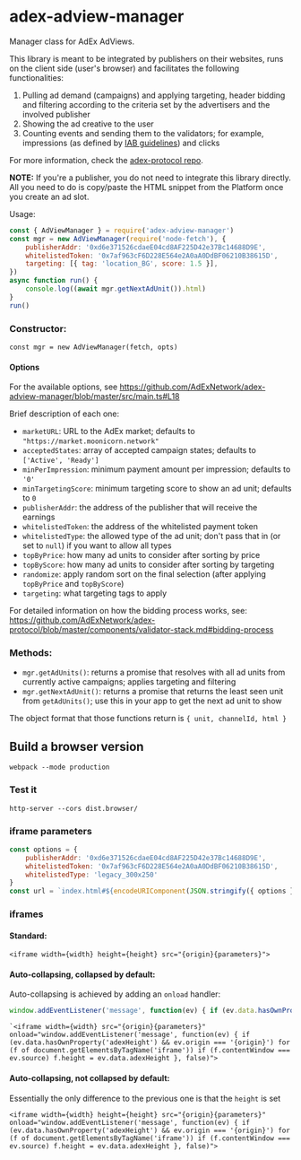 # adex-adview-manager

Manager class for AdEx AdViews.

This library is meant to be integrated by publishers on their websites, runs on the client side (user's browser) and facilitates the following functionalities:

1. Pulling ad demand (campaigns) and applying targeting, header bidding and filtering according to the criteria set by the advertisers and the involved publisher
2. Showing the ad creative to the user
3. Counting events and sending them to the validators; for example, impressions (as defined by [IAB guidelines](https://www.iab.com/wp-content/uploads/2015/06/Ad-Impression-Measurment-Guideline-US.pdf)) and clicks

For more information, check the [adex-protocol repo](https://github.com/adexnetwork/adex-protocol).

**NOTE:** If you're a publisher, you do not need to integrate this library directly. All you need to do is copy/paste the HTML snippet from the Platform once you create an ad slot.

Usage:

```javascript
const { AdViewManager } = require('adex-adview-manager')
const mgr = new AdViewManager(require('node-fetch'), {
	publisherAddr: '0xd6e371526cdaeE04cd8AF225D42e37Bc14688D9E',
	whitelistedToken: '0x7af963cF6D228E564e2A0aA0DdBF06210B38615D',
	targeting: [{ tag: 'location_BG', score: 1.5 }],
})
async function run() {
	console.log((await mgr.getNextAdUnit()).html)
}
run()
```

### Constructor:

`const mgr = new AdViewManager(fetch, opts)`

#### Options

For the available options, see https://github.com/AdExNetwork/adex-adview-manager/blob/master/src/main.ts#L18

Brief description of each one:

* `marketURL`: URL to the AdEx market; defaults to `"https://market.moonicorn.network"`
* `acceptedStates`: array of accepted campaign states; defaults to `['Active', 'Ready']`
* `minPerImpression`: minimum payment amount per impression; defaults to `'0'`
* `minTargetingScore`: minimum targeting score to show an ad unit; defaults to `0`
* `publisherAddr`: the address of the publisher that will receive the earnings
* `whitelistedToken`: the address of the whitelisted payment token
* `whitelistedType`: the allowed type of the ad unit; don't pass that in (or set to `null`) if you want to allow all types
* `topByPrice`: how many ad units to consider after sorting by price
* `topByScore`: how many ad units to consider after sorting by targeting
* `randomize`: apply random sort on the final selection (after applying `topByPrice` and `topByScore`)
* `targeting`: what targeting tags to apply

For detailed information on how the bidding process works, see: https://github.com/AdExNetwork/adex-protocol/blob/master/components/validator-stack.md#bidding-process

### Methods:

* `mgr.getAdUnits()`: returns a promise that resolves with all ad units from currently active campaigns; applies targeting and filtering
* `mgr.getNextAdUnit()`: returns a promise that returns the least seen unit from `getAdUnits()`; use this in your app to get the next ad unit to show

The object format that those functions return is `{ unit, channelId, html }`



## Build a browser version

```
webpack --mode production
```

### Test it

```
http-server --cors dist.browser/
```

### iframe parameters

```javascript
const options = {
	publisherAddr: '0xd6e371526cdaeE04cd8AF225D42e37Bc14688D9E',
	whitelistedToken: '0x7af963cF6D228E564e2A0aA0DdBF06210B38615D',
	whitelistedType: 'legacy_300x250'
}
const url = `index.html#${encodeURIComponent(JSON.stringify({ options }))}`
```


### iframes

#### Standard:

```
<iframe width={width} height={height} src="{origin}{parameters}">
```

#### Auto-collapsing, collapsed by default:

Auto-collapsing is achieved by adding an `onload` handler:

```javascript
window.addEventListener('message', function(ev) { if (ev.data.hasOwnProperty('adexHeight') && ev.origin === '{origin}') for (f of document.getElementsByTagName('iframe')) if (f.contentWindow === ev.source) f.height = ev.data.adexHeight }, false)
```

```
`<iframe width={width} src="{origin}{parameters}" onload="window.addEventListener('message', function(ev) { if (ev.data.hasOwnProperty('adexHeight') && ev.origin === '{origin}') for (f of document.getElementsByTagName('iframe')) if (f.contentWindow === ev.source) f.height = ev.data.adexHeight }, false)">
```


#### Auto-collapsing, not collapsed by default:


Essentially the only difference to the previous one is that the `height` is set

```
<iframe width={width} height={height} src="{origin}{parameters}" onload="window.addEventListener('message', function(ev) { if (ev.data.hasOwnProperty('adexHeight') && ev.origin === '{origin}') for (f of document.getElementsByTagName('iframe')) if (f.contentWindow === ev.source) f.height = ev.data.adexHeight }, false)">
```
